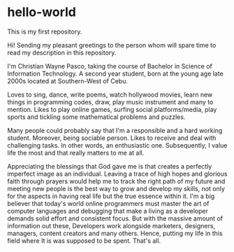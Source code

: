 # hello-world
This is my first repository.

Hi! Sending my pleasant greetings to the person whom will spare time to read my description in this repository. 

I'm Christian Wayne Pasco, taking the course of Bachelor in Science of Information Technology. A second year student, born at the young age late 2000s located at Southern-West of Cebu.

Loves to sing, dance, write poems, watch hollywood movies, learn new things in programming codes, draw, play music instrument and many to mention. Likes to play online games, surfing social platforms/media, play sports and tickling some mathematical problems and puzzles.

Many people could probably say that I'm a responsible and a hard working student. Moreover, being sociable person. Likes to receive and deal with challenging tasks. In other words, an enthusiastic one. Subsequently, I value life the most and that really matters to me at all.

Appreciating the blessings that God gave me is that creates a perfectly imperfect image as an individual. Leaving a trace of high hopes and glorious faith through prayers would help me to track the right path of my future and meeting new people is the best way to grow and develop my skills, not only for the aspects in having real life but the true essence within it.
I'm a big believer that today's world online programmers must master the art of computer languages and debugging that make a living as a developer demands solid effort and consistent focus.
But with the massive amount of information out these, Developers work alongside marketers, designers, managers, content creators and many others. Hence, putting my life in this field where It is was supposed to be spent. 
That's all.
